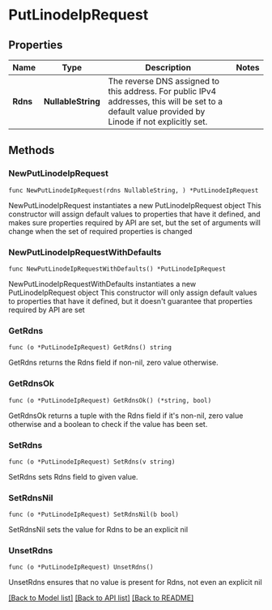 # PutLinodeIpRequest

## Properties

Name | Type | Description | Notes
------------ | ------------- | ------------- | -------------
**Rdns** | **NullableString** | The reverse DNS assigned to this address. For public IPv4 addresses, this will be set to a default value provided by Linode if not explicitly set. | 

## Methods

### NewPutLinodeIpRequest

`func NewPutLinodeIpRequest(rdns NullableString, ) *PutLinodeIpRequest`

NewPutLinodeIpRequest instantiates a new PutLinodeIpRequest object
This constructor will assign default values to properties that have it defined,
and makes sure properties required by API are set, but the set of arguments
will change when the set of required properties is changed

### NewPutLinodeIpRequestWithDefaults

`func NewPutLinodeIpRequestWithDefaults() *PutLinodeIpRequest`

NewPutLinodeIpRequestWithDefaults instantiates a new PutLinodeIpRequest object
This constructor will only assign default values to properties that have it defined,
but it doesn't guarantee that properties required by API are set

### GetRdns

`func (o *PutLinodeIpRequest) GetRdns() string`

GetRdns returns the Rdns field if non-nil, zero value otherwise.

### GetRdnsOk

`func (o *PutLinodeIpRequest) GetRdnsOk() (*string, bool)`

GetRdnsOk returns a tuple with the Rdns field if it's non-nil, zero value otherwise
and a boolean to check if the value has been set.

### SetRdns

`func (o *PutLinodeIpRequest) SetRdns(v string)`

SetRdns sets Rdns field to given value.


### SetRdnsNil

`func (o *PutLinodeIpRequest) SetRdnsNil(b bool)`

 SetRdnsNil sets the value for Rdns to be an explicit nil

### UnsetRdns
`func (o *PutLinodeIpRequest) UnsetRdns()`

UnsetRdns ensures that no value is present for Rdns, not even an explicit nil

[[Back to Model list]](../README.md#documentation-for-models) [[Back to API list]](../README.md#documentation-for-api-endpoints) [[Back to README]](../README.md)


